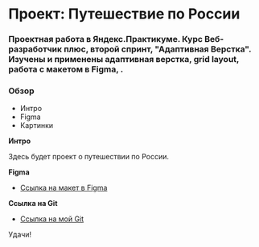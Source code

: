 # Проект: Путешествие по России

### Проектная работа в Яндекс.Практикуме. Курс Веб-разработчик плюс, второй спринт, "Адаптивная Верстка". Изучены и применены адаптивная верстка, grid layout, работа с макетом в Figma, .

### Обзор
* Интро
* Figma
* Картинки

**Интро**

Здесь будет проект о путешествии по России.

**Figma**

* [Ссылка на макет в Figma](https://www.figma.com/file/5S2WSbEFL6awjVWJ0NWL8Q/Sprint-3_-Russia-_-desktop-mobile?node-id=28503%3A0)

**Ссылка на Git**

* [Ссылка на мой Git](https://github.com/arararararararararararararar)

Удачи!
